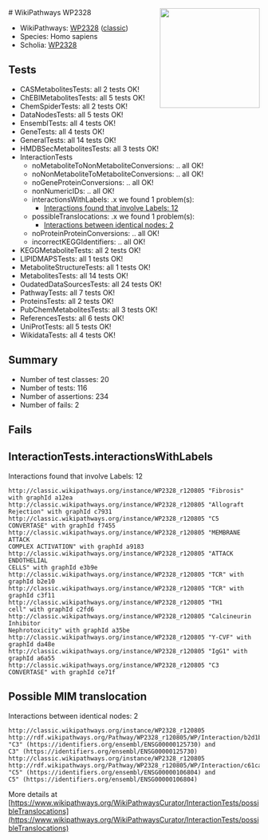 <img style="float: right; width: 200px" src="https://upload.wikimedia.org/wikipedia/commons/thumb/8/83/Wplogo_with_text_500.png/640px-Wplogo_with_text_500.png" />
# WikiPathways WP2328

* WikiPathways: [WP2328](https://wikipathways.org/pathways/WP2328) ([classic](https://classic.wikipathways.org/instance/WP2328))
* Species: Homo sapiens
* Scholia: [WP2328](https://scholia.toolforge.org/wikipathways/WP2328)
## Tests
* CASMetabolitesTests: all 2 tests OK!
* ChEBIMetabolitesTests: all 5 tests OK!
* ChemSpiderTests: all 2 tests OK!
* DataNodesTests: all 5 tests OK!
* EnsemblTests: all 4 tests OK!
* GeneTests: all 4 tests OK!
* GeneralTests: all 14 tests OK!
* HMDBSecMetabolitesTests: all 3 tests OK!
* InteractionTests
    * noMetaboliteToNonMetaboliteConversions: .. all OK!
    * noNonMetaboliteToMetaboliteConversions: .. all OK!
    * noGeneProteinConversions: .. all OK!
    * nonNumericIDs: .. all OK!
    * interactionsWithLabels: .x we found 1 problem(s):
        * [Interactions found that involve Labels: 12](#fe97a8ba)
    * possibleTranslocations: .x we found 1 problem(s):
        * [Interactions between identical nodes: 2](#1c118207)
    * noProteinProteinConversions: .. all OK!
    * incorrectKEGGIdentifiers: .. all OK!
* KEGGMetaboliteTests: all 2 tests OK!
* LIPIDMAPSTests: all 1 tests OK!
* MetaboliteStructureTests: all 1 tests OK!
* MetabolitesTests: all 14 tests OK!
* OudatedDataSourcesTests: all 24 tests OK!
* PathwayTests: all 7 tests OK!
* ProteinsTests: all 2 tests OK!
* PubChemMetabolitesTests: all 3 tests OK!
* ReferencesTests: all 6 tests OK!
* UniProtTests: all 5 tests OK!
* WikidataTests: all 4 tests OK!


## Summary

* Number of test classes: 20
* Number of tests: 116
* Number of assertions: 234
* Number of fails: 2

## Fails

<a name="fe97a8ba" />

## InteractionTests.interactionsWithLabels

Interactions found that involve Labels: 12
```
http://classic.wikipathways.org/instance/WP2328_r120805 "Fibrosis" with graphId a12ea
http://classic.wikipathways.org/instance/WP2328_r120805 "Allograft Rejection" with graphId c7931
http://classic.wikipathways.org/instance/WP2328_r120805 "C5 CONVERTASE" with graphId f7455
http://classic.wikipathways.org/instance/WP2328_r120805 "MEMBRANE ATTACK 
COMPLEX ACTIVATION" with graphId a9183
http://classic.wikipathways.org/instance/WP2328_r120805 "ATTACK
ENDOTHELIAL
CELLS" with graphId e3b9e
http://classic.wikipathways.org/instance/WP2328_r120805 "TCR" with graphId b2e10
http://classic.wikipathways.org/instance/WP2328_r120805 "TCR" with graphId c3f11
http://classic.wikipathways.org/instance/WP2328_r120805 "TH1
cell" with graphId c2fd6
http://classic.wikipathways.org/instance/WP2328_r120805 "Calcineurin Inhibitor 
Nephrotoxicity" with graphId a35be
http://classic.wikipathways.org/instance/WP2328_r120805 "Y-CVF" with graphId da48e
http://classic.wikipathways.org/instance/WP2328_r120805 "IgG1" with graphId a6a55
http://classic.wikipathways.org/instance/WP2328_r120805 "C3 CONVERTASE" with graphId ce71f
```

<a name="1c118207" />

## Possible MIM translocation

Interactions between identical nodes: 2
```
http://classic.wikipathways.org/instance/WP2328_r120805 http://rdf.wikipathways.org/Pathway/WP2328_r120805/WP/Interaction/b2d1b "C3" (https://identifiers.org/ensembl/ENSG00000125730) and 
C3" (https://identifiers.org/ensembl/ENSG00000125730)
http://classic.wikipathways.org/instance/WP2328_r120805 http://rdf.wikipathways.org/Pathway/WP2328_r120805/WP/Interaction/c61ca "C5" (https://identifiers.org/ensembl/ENSG00000106804) and 
C5" (https://identifiers.org/ensembl/ENSG00000106804)
```

More details at [https://www.wikipathways.org/WikiPathwaysCurator/InteractionTests/possibleTranslocations](https://www.wikipathways.org/WikiPathwaysCurator/InteractionTests/possibleTranslocations)

